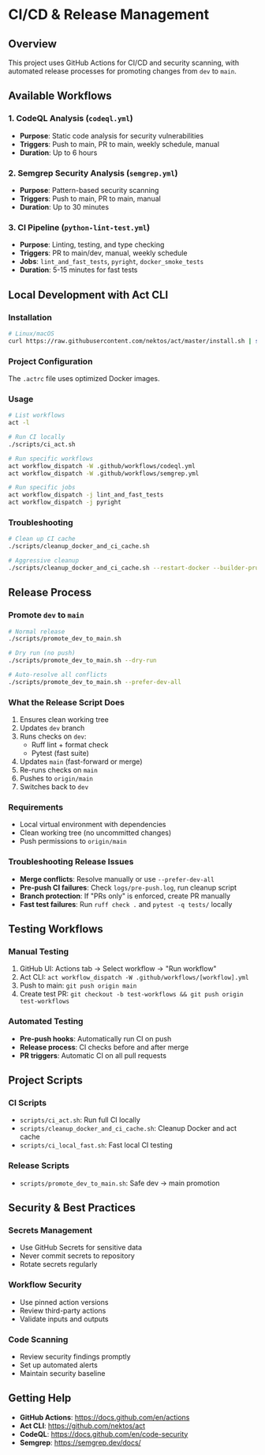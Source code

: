 # CI/CD & Release Management

## Overview

This project uses GitHub Actions for CI/CD and security scanning, with automated release processes for promoting changes from `dev` to `main`.

## Available Workflows

### 1. CodeQL Analysis (`codeql.yml`)
- **Purpose**: Static code analysis for security vulnerabilities
- **Triggers**: Push to main, PR to main, weekly schedule, manual
- **Duration**: Up to 6 hours

### 2. Semgrep Security Analysis (`semgrep.yml`)
- **Purpose**: Pattern-based security scanning
- **Triggers**: Push to main, PR to main, manual
- **Duration**: Up to 30 minutes

### 3. CI Pipeline (`python-lint-test.yml`)
- **Purpose**: Linting, testing, and type checking
- **Triggers**: PR to main/dev, manual, weekly schedule
- **Jobs**: `lint_and_fast_tests`, `pyright`, `docker_smoke_tests`
- **Duration**: 5-15 minutes for fast tests

## Local Development with Act CLI

### Installation
```bash
# Linux/macOS
curl https://raw.githubusercontent.com/nektos/act/master/install.sh | sudo bash

```

### Project Configuration
The `.actrc` file uses optimized Docker images.

### Usage
```bash
# List workflows
act -l

# Run CI locally
./scripts/ci_act.sh

# Run specific workflows
act workflow_dispatch -W .github/workflows/codeql.yml
act workflow_dispatch -W .github/workflows/semgrep.yml

# Run specific jobs
act workflow_dispatch -j lint_and_fast_tests
act workflow_dispatch -j pyright
```

### Troubleshooting
```bash
# Clean up CI cache
./scripts/cleanup_docker_and_ci_cache.sh

# Aggressive cleanup
./scripts/cleanup_docker_and_ci_cache.sh --restart-docker --builder-prune
```

## Release Process

### Promote `dev` to `main`
```bash
# Normal release
./scripts/promote_dev_to_main.sh

# Dry run (no push)
./scripts/promote_dev_to_main.sh --dry-run

# Auto-resolve all conflicts
./scripts/promote_dev_to_main.sh --prefer-dev-all
```

### What the Release Script Does
1. Ensures clean working tree
2. Updates `dev` branch
3. Runs checks on `dev`:
   - Ruff lint + format check
   - Pytest (fast suite)
4. Updates `main` (fast-forward or merge)
5. Re-runs checks on `main`
6. Pushes to `origin/main`
7. Switches back to `dev`

### Requirements
- Local virtual environment with dependencies
- Clean working tree (no uncommitted changes)
- Push permissions to `origin/main`

### Troubleshooting Release Issues
- **Merge conflicts**: Resolve manually or use `--prefer-dev-all`
- **Pre-push CI failures**: Check `logs/pre-push.log`, run cleanup script
- **Branch protection**: If "PRs only" is enforced, create PR manually
- **Fast test failures**: Run `ruff check .` and `pytest -q tests/` locally

## Testing Workflows

### Manual Testing
1. GitHub UI: Actions tab → Select workflow → "Run workflow"
2. Act CLI: `act workflow_dispatch -W .github/workflows/[workflow].yml`
3. Push to main: `git push origin main`
4. Create test PR: `git checkout -b test-workflows && git push origin test-workflows`

### Automated Testing
- **Pre-push hooks**: Automatically run CI on push
- **Release process**: CI checks before and after merge
- **PR triggers**: Automatic CI on all pull requests

## Project Scripts

### CI Scripts
- `scripts/ci_act.sh`: Run full CI locally
- `scripts/cleanup_docker_and_ci_cache.sh`: Cleanup Docker and act cache
- `scripts/ci_local_fast.sh`: Fast local CI testing

### Release Scripts
- `scripts/promote_dev_to_main.sh`: Safe dev → main promotion

## Security & Best Practices

### Secrets Management
- Use GitHub Secrets for sensitive data
- Never commit secrets to repository
- Rotate secrets regularly

### Workflow Security
- Use pinned action versions
- Review third-party actions
- Validate inputs and outputs

### Code Scanning
- Review security findings promptly
- Set up automated alerts
- Maintain security baseline

## Getting Help

- **GitHub Actions**: https://docs.github.com/en/actions
- **Act CLI**: https://github.com/nektos/act
- **CodeQL**: https://docs.github.com/en/code-security
- **Semgrep**: https://semgrep.dev/docs/

